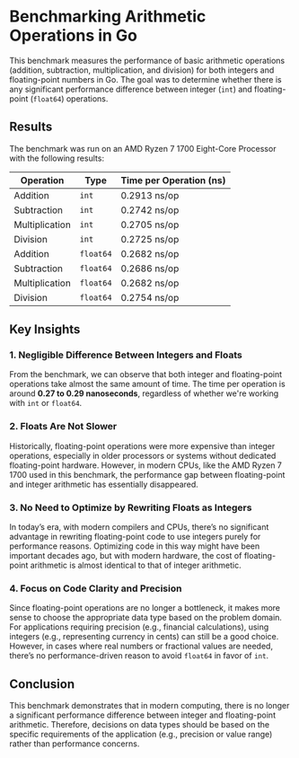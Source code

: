 # Benchmarking Arithmetic Operations in Go

This benchmark measures the performance of basic arithmetic operations (addition, subtraction, multiplication, and division) for both integers and floating-point numbers in Go. The goal was to determine whether there is any significant performance difference between integer (`int`) and floating-point (`float64`) operations.

## Results

The benchmark was run on an AMD Ryzen 7 1700 Eight-Core Processor with the following results:

| Operation     | Type       | Time per Operation (ns) |
|---------------|------------|-------------------------|
| Addition      | `int`      | 0.2913 ns/op            |
| Subtraction   | `int`      | 0.2742 ns/op            |
| Multiplication| `int`      | 0.2705 ns/op            |
| Division      | `int`      | 0.2725 ns/op            |
| Addition      | `float64`  | 0.2682 ns/op            |
| Subtraction   | `float64`  | 0.2686 ns/op            |
| Multiplication| `float64`  | 0.2682 ns/op            |
| Division      | `float64`  | 0.2754 ns/op            |

## Key Insights

### 1. **Negligible Difference Between Integers and Floats**

From the benchmark, we can observe that both integer and floating-point operations take almost the same amount of time. The time per operation is around **0.27 to 0.29 nanoseconds**, regardless of whether we're working with `int` or `float64`.

### 2. **Floats Are Not Slower**

Historically, floating-point operations were more expensive than integer operations, especially in older processors or systems without dedicated floating-point hardware. However, in modern CPUs, like the AMD Ryzen 7 1700 used in this benchmark, the performance gap between floating-point and integer arithmetic has essentially disappeared.

### 3. **No Need to Optimize by Rewriting Floats as Integers**

In today’s era, with modern compilers and CPUs, there’s no significant advantage in rewriting floating-point code to use integers purely for performance reasons. Optimizing code in this way might have been important decades ago, but with modern hardware, the cost of floating-point arithmetic is almost identical to that of integer arithmetic.

### 4. **Focus on Code Clarity and Precision**

Since floating-point operations are no longer a bottleneck, it makes more sense to choose the appropriate data type based on the problem domain. For applications requiring precision (e.g., financial calculations), using integers (e.g., representing currency in cents) can still be a good choice. However, in cases where real numbers or fractional values are needed, there’s no performance-driven reason to avoid `float64` in favor of `int`.

## Conclusion

This benchmark demonstrates that in modern computing, there is no longer a significant performance difference between integer and floating-point arithmetic. Therefore, decisions on data types should be based on the specific requirements of the application (e.g., precision or value range) rather than performance concerns.
